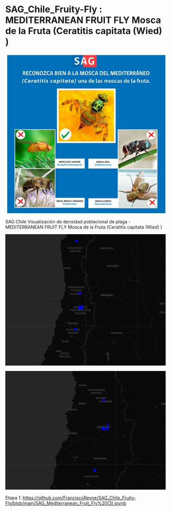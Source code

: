 # SAG_Chile_Fruity-Fly : MEDITERRANEAN FRUIT FLY Mosca de la Fruta (Ceratitis capitata  (Wied) )

<p align="center">
  
  <img src="23.jpg" width="650"/>

</p>



SAG Chile Visualización de densidad poblacional de plaga - MEDITERRANEAN FRUIT FLY Mosca de la Fruta (Ceratitis capitata  (Wied) )


<p align="center">
  
<img src="3538.png" width="640"/>

</p>

<p align="center">
  
<img src="3539.png" width="640"/>

</p>


Etapa 1:
https://github.com/FranciscoReyne/SAG_Chile_Fruity-Fly/blob/main/SAG_Mediterranean_Fruit_Fly%20(3).ipynb
